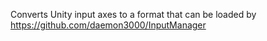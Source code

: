 Converts Unity input axes to a format that can be loaded by https://github.com/daemon3000/InputManager